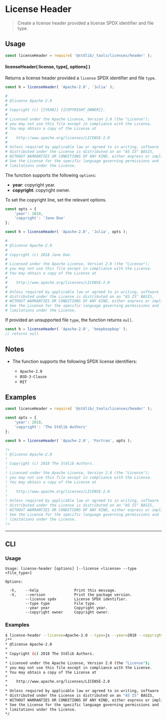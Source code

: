 <!--

@license Apache-2.0

Copyright (c) 2018 The Stdlib Authors.

Licensed under the Apache License, Version 2.0 (the "License");
you may not use this file except in compliance with the License.
You may obtain a copy of the License at

   http://www.apache.org/licenses/LICENSE-2.0

Unless required by applicable law or agreed to in writing, software
distributed under the License is distributed on an "AS IS" BASIS,
WITHOUT WARRANTIES OR CONDITIONS OF ANY KIND, either express or implied.
See the License for the specific language governing permissions and
limitations under the License.

-->

# License Header

> Create a license header provided a license SPDX identifier and file type.

<!-- Section to include introductory text. Make sure to keep an empty line after the intro `section` element and another before the `/section` close. -->

<section class="intro">

</section>

<!-- /.intro -->

<!-- Package usage documentation. -->

<section class="usage">

## Usage

```javascript
const licenseHeader = require( '@stdlib/_tools/licenses/header' );
```

#### licenseHeader( license, type\[, options] )

Returns a license header provided a `license` SPDX identifier and file `type`.

```javascript
const h = licenseHeader( 'Apache-2.0', 'Julia' );
```

```julia
#
# @license Apache-2.0
#
# Copyright (c) {{YEAR}} {{COPYRIGHT_OWNER}}.
#
# Licensed under the Apache License, Version 2.0 (the "License");
# you may not use this file except in compliance with the License.
# You may obtain a copy of the License at
#
#    http://www.apache.org/licenses/LICENSE-2.0
#
# Unless required by applicable law or agreed to in writing, software
# distributed under the License is distributed on an "AS IS" BASIS,
# WITHOUT WARRANTIES OR CONDITIONS OF ANY KIND, either express or implied.
# See the License for the specific language governing permissions and
# limitations under the License.
```

The function supports the following `options`:

-   **year**: copyright year.
-   **copyright**: copyright owner.

To set the copyright line, set the relevant options.

```javascript
const opts = {
    'year': 2018,
    'copyright': 'Jane Doe'
};

const h = licenseHeader( 'Apache-2.0', 'Julia', opts );
```

```julia
#
# @license Apache-2.0
#
# Copyright (c) 2018 Jane Doe.
#
# Licensed under the Apache License, Version 2.0 (the "License");
# you may not use this file except in compliance with the License.
# You may obtain a copy of the License at
#
#    http://www.apache.org/licenses/LICENSE-2.0
#
# Unless required by applicable law or agreed to in writing, software
# distributed under the License is distributed on an "AS IS" BASIS,
# WITHOUT WARRANTIES OR CONDITIONS OF ANY KIND, either express or implied.
# See the License for the specific language governing permissions and
# limitations under the License.
```

If provided an unsupported file `type`, the function returns `null`.

```javascript
const h = licenseHeader( 'Apache-2.0', 'beepboopbop' );
// returns null
```

</section>

<!-- /.usage -->

<!-- Package usage notes. Make sure to keep an empty line after the `section` element and another before the `/section` close. -->

<section class="notes">

## Notes

-   The function supports the following SPDX license identifiers:

    -   `Apache-2.0`
    -   `BSD-3-Clause`
    -   `MIT`

</section>

<!-- /.notes -->

<!-- Package usage examples. -->

<section class="examples">

## Examples

<!-- eslint no-undef: "error" -->

```javascript
const licenseHeader = require( '@stdlib/_tools/licenses/header' );

const opts = {
    'year': 2018,
    'copyright': 'The Stdlib Authors'
};

const h = licenseHeader( 'Apache-2.0', 'Fortran', opts );
```

```fortran
!>
! @license Apache-2.0
!
! Copyright (c) 2018 The Stdlib Authors.
!
! Licensed under the Apache License, Version 2.0 (the "License");
! you may not use this file except in compliance with the License.
! You may obtain a copy of the License at
!
!    http://www.apache.org/licenses/LICENSE-2.0
!
! Unless required by applicable law or agreed to in writing, software
! distributed under the License is distributed on an "AS IS" BASIS,
! WITHOUT WARRANTIES OR CONDITIONS OF ANY KIND, either express or implied.
! See the License for the specific language governing permissions and
! limitations under the License.
!<
```

</section>

<!-- /.examples -->

<!-- Section for describing a command-line interface. -->

* * *

<section class="cli">

## CLI

<!-- CLI usage documentation. -->

<section class="usage">

### Usage

```text
Usage: license-header [options] [--license <license> --type <file_type>]

Options:

  -h,    --help                Print this message.
  -V,    --version             Print the package version.
         --license spdx        License SPDX identifier.
         --type type           File type.
         --year year           Copyright year.
         --copyright owner     Copyright owner.
```

</section>

<!-- /.usage -->

<!-- CLI usage notes. Make sure to keep an empty line after the `section` element and another before the `/section` close. -->

<section class="notes">

</section>

<!-- /.notes -->

<!-- CLI usage examples. -->

<section class="examples">

### Examples

```bash
$ license-header --license=Apache-2.0 --type=js --year=2018 --copyright='The Stdlib Authors'
/**
* @license Apache-2.0
*
* Copyright (c) 2018 The Stdlib Authors.
*
* Licensed under the Apache License, Version 2.0 (the "License");
* you may not use this file except in compliance with the License.
* You may obtain a copy of the License at
*
*    http://www.apache.org/licenses/LICENSE-2.0
*
* Unless required by applicable law or agreed to in writing, software
* distributed under the License is distributed on an "AS IS" BASIS,
* WITHOUT WARRANTIES OR CONDITIONS OF ANY KIND, either express or implied.
* See the License for the specific language governing permissions and
* limitations under the License.
*/
```

</section>

<!-- /.examples -->

</section>

<!-- /.cli -->

<!-- Section to include cited references. If references are included, add a horizontal rule *before* the section. Make sure to keep an empty line after the `section` element and another before the `/section` close. -->

<section class="references">

</section>

<!-- /.references -->

<!-- Section for related `stdlib` packages. Do not manually edit this section, as it is automatically populated. -->

<section class="related">

</section>

<!-- /.related -->

<!-- Section for all links. Make sure to keep an empty line after the `section` element and another before the `/section` close. -->

<section class="links">

</section>

<!-- /.links -->

